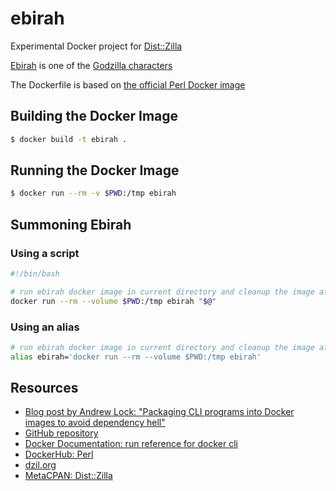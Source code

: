 # ebirah

Experimental Docker project for [Dist::Zilla](dzil.org)

[Ebirah](https://en.wikipedia.org/wiki/Ebirah) is one of the [Godzilla characters](https://en.wikipedia.org/wiki/Category:Godzilla_characters)

The Dockerfile is based on [the official Perl Docker image](https://hub.docker.com/_/perl)

## Building the Docker Image

```bash
$ docker build -t ebirah .
```

## Running the Docker Image

```bash
$ docker run --rm -v $PWD:/tmp ebirah
```

## Summoning Ebirah

### Using a script

```bash
#!/bin/bash

# run ebirah docker image in current directory and cleanup the image afterwards
docker run --rm --volume $PWD:/tmp ebirah "$@"
```

### Using an alias

```bash
# run ebirah docker image in current directory and cleanup the image afterwards
alias ebirah='docker run --rm --volume $PWD:/tmp ebirah'
```

## Resources

- [Blog post by Andrew Lock: "Packaging CLI programs into Docker images to avoid dependency hell"](https://andrewlock.net/packaging-cli-programs-into-docker-images-to-avoid-dependency-hell/)
- [GitHub repository](https://github.com/jonasbn/ebirah)
- [Docker Documentation: run reference for docker cli](https://docs.docker.com/engine/reference/run/)
- [DockerHub: Perl](https://hub.docker.com/_/perl)
- [dzil.org](http://dzil.org/)
- [MetaCPAN: Dist::Zilla](https://metacpan.org/pod/Dist::Zilla)
